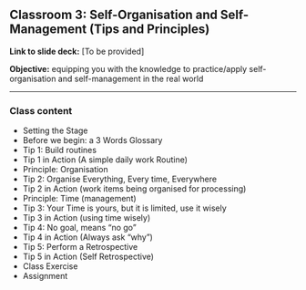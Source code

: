 ## Classroom 3: Self-Organisation and Self-Management (Tips and Principles)

**Link to slide deck:** [To be provided]

**Objective:** equipping you with the knowledge to practice/apply self-organisation and self-management in the real world

---
### Class content
- Setting the Stage
- Before we begin: a 3 Words Glossary
- Tip 1: Build routines
- Tip 1 in Action (A simple daily work Routine)
- Principle: Organisation
- Tip 2: Organise Everything, Every time, Everywhere
- Tip 2 in Action (work items being organised for processing)
- Principle: Time (management)
- Tip 3: Your Time is yours, but it is limited, use it wisely
- Tip 3 in Action (using time wisely)
- Tip 4: No goal, means “no go”
- Tip 4 in Action (Always ask “why”)
- Tip 5: Perform a Retrospective
- Tip 5 in Action (Self Retrospective)
- Class Exercise
- Assignment
